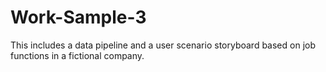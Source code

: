 # Work-Sample-3
This includes a data pipeline and a user scenario storyboard based on job functions in a fictional company. 
